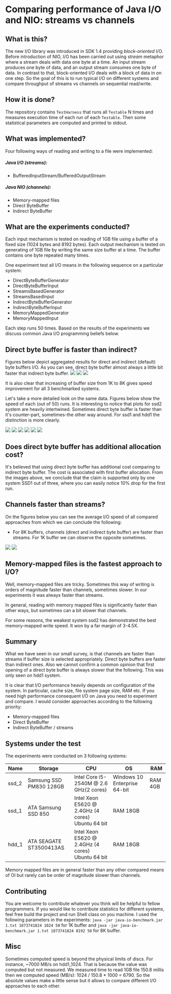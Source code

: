 # Comparing performance of Java I/O and NIO: streams vs channels

## What is this?
The new I/O library was introduced in SDK 1.4 providing *block-oriented* I/O. Before introduction 
of NIO, I/O has been carried out using *stream* metaphor where a stream deals with data one byte at 
a time. An input stream produces one byte of data, and an output stream consumes one byte of data. In 
contrast to that, block-oriented I/O deals with a block of data in on one step. So the goal of this 
is to run typical I/O on different systems and compare throughput of streams vs channels on sequential read/write.

## How it is done?
The repository contains `TestHarness` that runs all `Testable` N times and measures execution time of each 
run of each `Testable`. Then some statistical parameters are computed and printed to stdout.

## What was implemented?
Four following ways of reading and writing to a file were implemented:
##### Java I/O (streams):
* BufferedInputStream/BufferedOutputStream
##### Java NIO (channels):
* Memory-mapped files 
* Direct ByteBuffer
* Indirect ByteBuffer

## What are the experiments conducted?
Each input mechanism is tested on reading of 1GB file using a buffer of a fixed size (1024 bytes and 8192 bytes). Each output 
mechanism is tested on generating of 1GB file by writing the same size buffer at a time. The buffer contains one byte 
repeated many times.
 
One experiment test all I/O means in the following sequence on a particular system:
* DirectByteBufferGenerator
* DirectByteBufferInput
* StreamsBasedGenerator
* StreamsBasedInput
* IndirectByteBufferGenerator
* IndirectByteBufferInput
* MemoryMappedGenerator
* MemoryMappedInput

Each step runs 50 times. Based on the results of the experiments we discuss common Java I/O 
programming beliefs below.  

## Direct byte buffer is faster than indirect?
Figures below depict aggregated results for direct and indirect (default) byte buffers I/O. 
As you can see, direct byte buffer almost always a little bit faster that indirect byte buffer.
![](./img/bb_write.png)
![](./img/bb_read.png)
![](./img/bb_read_write.png)

It is also clear that increasing of buffer size from 1K to 8K gives speed improvement for all 3 benchmarked systems.

Let's take a more detailed look on the same data. Figures below show the speed of each (out of 50) runs.
It is interesting to notice that plots for ssd2 system are heavily intertwined. Sometimes 
direct byte buffer is faster than it's counter-part, sometimes-the other way around. For 
ssd1 and hdd1 the distinction is more clearly.

![](./img/hdd1_w_1k.png)
![](./img/hdd1_w_8k.png)
![](./img/ssd1_w_1k.png)
![](./img/ssd1_w_8k.png)
![](./img/ssd2_w_1k.png)
![](./img/ssd2_w_8k.png)

## Does direct byte buffer has additional allocation cost?
It's believed that using direct byte buffer has additional cost comparing to indirect 
byte buffer. The cost is associated with first buffer allocation. From the images above, 
we conclude that the claim is supported only by one system SSD1 out of three, where you can easily 
notice 10% drop for the first run.  

## Channels faster than streams?
On the figures below you can see the average I/O speed of all compared approaches from 
which we can conclude the following:
- For 8K buffers, channels (direct and indirect byte buffer) are faster than streams. For 1K buffer
we can observe the opposite sometimes.

![](./img/all_w.png)
![](./img/all_r.png)

## Memory-mapped files is the fastest approach to I/O?
Well, memory-mapped files are tricky. Sometimes this way of writing is orders of magnitude faster than channels,
 sometimes slower. In our experiments it was always faster than streams.

In general, reading with memory mapped files is significantly faster than other ways, but sometimes
  can a bit slower that channels.

For some reasons, the weakest system ssd2 has demonstrated the best memory-mapped write speed.
It won by a far margin of 3-4.5X.
  
## Summary
What we have seen in our small survey, is that channels are faster than streams if buffer size is selected appropriately.
Direct byte buffers are faster than indirect ones. Also we cannot confirm a common opinion that first opening of 
a direct byte buffer is always slower that the following. This was only seen on hdd1 system.

It is clear that I/O performance heavily depends on configuration of the system. In particular, cache size,
file system page size, RAM etc. If you need high performance consequent I/O on Java you need to experiment and compare.
I would consider approaches according to the following priority:
- Memory-mapped files
- Direct ByteBuffer
- Indirect ByteBuffer / streams

## Systems under the test
The experiments were conducted on 3 following systems:

Name | Storage | CPU | OS | RAM
-----|------------------------|----------------------------------------------------|-------------------|----
ssd_2|Samsung SSD PM830 128GB |	Intel Core i5-2540M  @ 2.6 GHz(2 cores)	| Windows 10 Enterprise 64-bit | RAM 4GB
ssd_1|ATA Samsung SSD 850 |	Intel Xeon E5620 @ 2.4GHz (4 cores)	Ubuntu 64 bit | RAM 18GB
hdd_1|ATA SEAGATE ST3500413AS |	Intel Xeon E5620 @ 2.4GHz (4 cores)	Ubuntu 64 bit |	RAM 18GB

Memory mapped files are in general faster than any other compared means of OI but rarely can be order of magnitude slower 
  than channels. 

## Contributing
You are welcome to contribute whatever you think will be helpful to fellow programmers. If you would 
like to contribute statistics for different systems, feel free build the project and run Shell class on you machine.
I used the following parameters in the experiments:
`java -jar java-io-benchmark.jar 1.txt 1073741824 1024 50` for 1K buffer and `java -jar java-io-benchmark.jar 1.txt 1073741824 8192 50` 
 for 8K buffer.

## Misc
Sometimes computed speed is beyond the physical limits of discs. For instance, ~7000 MB/s on hdd1_1024.
That is because the value was computed but not measured. We measured time to read 1GB file 
150.8 millis then we computed speed (MB/s): 1024 / 150.8 * 1000 = 6790. So the absolute values make a little sense 
but it allows to compare different I/O approaches to each other.
